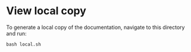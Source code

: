 # View local copy

To generate a local copy of the documentation, navigate to this directory and run:

```
bash local.sh
```
